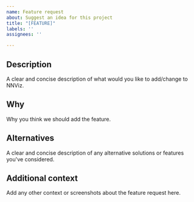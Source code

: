 ```yaml
---
name: Feature request
about: Suggest an idea for this project
title: "[FEATURE]"
labels: ''
assignees: ''

---
```


## Description
A clear and concise description of what would you like to add/change to NNViz.

## Why
Why you think we should add the feature.

## Alternatives
A clear and concise description of any alternative solutions or features you've considered.

## Additional context
Add any other context or screenshots about the feature request here.
